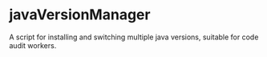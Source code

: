 # javaVersionManager
A script for installing and switching multiple java versions, suitable for code audit workers.
